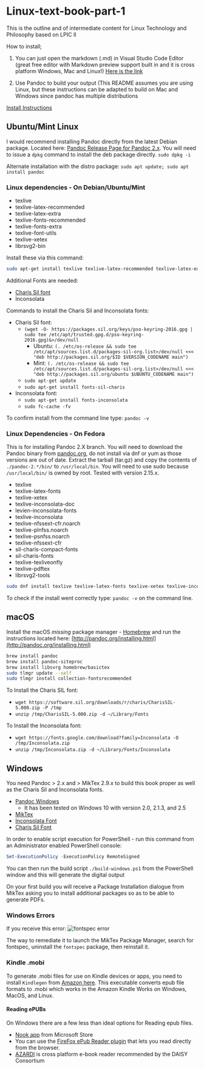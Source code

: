 # Linux-text-book-part-1

This is the outline and of intermediate content for Linux Technology and Philosophy based on LPIC II

How to install;

1. You can just open the markdown (.md) in Visual Studio Code Editor (great free editor with Markdown preview support built in and it is cross platform Windows, Mac and Linux!) [Here is the link](https://code.visualstudio.com/)

2. Use Pandoc to build your output (This README assumes you are using Linux, but these instructions can be adapted to build on Mac and Windows since pandoc has multiple distributions

[Install Instructions](http://pandoc.org/installing.html)

## Ubuntu/Mint Linux

I would recommend installing Pandoc directly from the latest Debian package.  Located here: [Pandoc Release Page for Pandoc 2.x](https://github.com/jgm/pandoc/releases/ "Pandoc Latest deb package").   You will need to issue a ```dpkg``` command to install the deb package directly.  ```sudo dpkg -i ```

Alternate installation with the distro package: ```sudo apt update; sudo apt install pandoc```

### Linux dependencies - On Debian/Ubuntu/Mint

* texlive
* texlive-latex-recommended
* texlive-latex-extra
* texlive-fonts-recommended
* texlive-fonts-extra
* texlive-font-utils
* texlive-xetex
* librsvg2-bin

Install these via this command:
  
```bash
sudo apt-get install texlive texlive-latex-recommended texlive-latex-extra texlive-fonts-recommended texlive-fonts-extra texlive-xetex texlive-font-utils librsvg2-bin
```

Additional Fonts are needed:
* [Charis Sil font](http://packages.sil.org/ "Charis SIL")
* Inconsolata

Commands to install the Charis Sil and Inconsolata fonts:

   * Charis Sil font:
      * ```(wget -O- https://packages.sil.org/keys/pso-keyring-2016.gpg | sudo tee /etc/apt/trusted.gpg.d/pso-keyring-2016.gpg)&>/dev/null```
         * Ubuntu: ```(. /etc/os-release && sudo tee /etc/apt/sources.list.d/packages-sil-org.list>/dev/null <<< "deb http://packages.sil.org/$ID $VERSION_CODENAME main")```
         * Mint:   ```(. /etc/os-release && sudo tee /etc/apt/sources.list.d/packages-sil-org.list>/dev/null <<< "deb http://packages.sil.org/ubuntu $UBUNTU_CODENAME main")```
      * ```sudo apt-get update```
      * ```sudo apt-get install fonts-sil-charis```
   * Inconsolata font:
      * ```sudo apt-get install fonts-inconsolata```
      * ```sudo fc-cache -fv```

To confirm install from the command line type: ```pandoc -v```

### Linux Dependencies - On Fedora

This is for installing Pandoc 2.X branch.  You will need to download the Pandoc binary from [pandoc.org](https://github.com/jgm/pandoc/releases/ "Pandoc GitHub release tab"), do not install via dnf or yum as those versions are out of date.  Extract the tarball (tar.gz) and copy the contents of ```./pandoc-2.*/bin/```  to ```/usr/local/bin```.  You will need to use sudo because ```/usr/local/bin/``` is owned by root.  Tested with version 2.15.x.

* texlive
* texlive-latex-fonts
* texlive-xetex
* texlive-inconsolata-doc
* levien-inconsolata-fonts
* texlive-inconsolata
* texlive-nfssext-cfr.noarch
* texlive-plnfss.noarch
* texlive-psnfss.noarch
* texlive-nfssext-cfr
* sil-charis-compact-fonts
* sil-charis-fonts
* texlive-texliveonfly
* texlive-pdftex
* librsvg2-tools

```bash
sudo dnf install texlive texlive-latex-fonts texlive-xetex texlive-inconsolata-doc levien-inconsolata-fonts texlive-inconsolata texlive-nfssext-cfr.noarch texlive-plnfss.noarch texlive-psnfss.noarch texlive-nfssext-cfr sil-charis-compact-fonts sil-charis-fonts texlive-texliveonfly texlive-pdftex librsvg2-tools
```

To check if the install went correctly type: ```pandoc -v``` on the command line.

## macOS

Install the macOS *missing* package manager - [Homebrew](https://brew.sh "Homebrew install page") and run the instructions located here: [http://pandoc.org/installing.html](http://pandoc.org/installing.html)

```bash
brew install pandoc
brew install pandoc-siteproc
brew install libsvrg homebrew/basictex
sudo tlmgr update --self
sudo tlmgr install collection-fontsrecommended
```

To Install the Charis SIL font:

* ```wget https://software.sil.org/downloads/r/charis/CharisSIL-5.000.zip -P /tmp```
* ```unzip /tmp/CharisSIL-5.000.zip -d ~/Library/Fonts```

To Install the Inconsolata font:

* ```wget https://fonts.google.com/download?family=Inconsolata -O /tmp/Inconsolata.zip```
* ```unzip /tmp/Inconsolata.zip -d ~/Library/Fonts/Inconsolata```

## Windows

You need Pandoc > 2.x and > MikTex 2.9.x to build this book proper as well as the Charis Sil and Inconsolata fonts.

* [Pandoc Windows](https://github.com/jgm/pandoc/releases "Pandoc MSI")
  * It has been tested on Windows 10 with version 2.0, 2.1.3, and 2.5
* [MikTex](http://miktex.org/download "Miktex Download")
* [Inconsolata Font](https://fonts.google.com/specimen/Inconsolata?selection.family=Inconsolata "Inconsolata")
* [Charis Sil Font](https://software.sil.org/charis/download/ "Charis Sil")

In order to enable script execution for PowerShell - run this command from an Administrator enabled PowerShell console:

```powershell
Set-ExecutionPolicy -ExecutionPolicy RemoteSigned
```

You can then run the build script `./build-windows.ps1` from the PowerShell window and this will generate the digital output

On your first build you will receive a Package Installation dialogue from MikTex asking you to install additional packages so as to be able to generate PDFs.

### Windows Errors

If you receive this error:
![*fontspec error*](images/ReadMe/fontspec.png "fontspec error")

The way to remediate it to launch the MikTex Package Manager, search for fontspec, uninstall the ```fontspec``` package, then reinstall it.

### Kindle .mobi

To generate .mobi files for use on Kindle devices or apps, you need to install ```Kindlegen``` from [Amazon here](https://www.amazon.com/gp/feature.html?docId=1000765211).  This executable converts epub file formats to .mobi which works in the Amazon Kindle Works on Windows, MacOS, and Linux.

#### Reading ePUBs

On Windows there are a few less than ideal options for Reading epub files.

* [Nook app](https://www.microsoft.com/en-us/p/nook-books-magazines-newspapers-comics/9wzdncrfj33h?activetab=pivot:overviewtab "nook app for Microsoft Store") from Microsoft Store
* You can use the [FireFox ePub Reader plugin](https://addons.mozilla.org/en-US/firefox/addon/epubreader/ "Plugin to read ePub in FireFox") that lets you read directly from the browser.
* [AZARDI](http://azardi.infogridpacific.com/azardi-download.html "AZARDI ebook reader webpage") is cross platform e-book reader recommended by the DAISY Consortium
